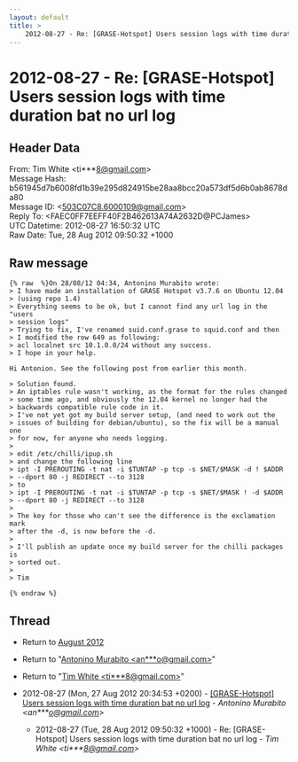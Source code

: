 ```yaml
---
layout: default
title: >
    2012-08-27 - Re: [GRASE-Hotspot] Users session logs with time duration bat no url log
---
```


# 2012-08-27 - Re: [GRASE-Hotspot] Users session logs with time duration bat no url log

## Header Data

From: Tim White \<ti***8@gmail.com\><br>
Message Hash: b561945d7b6008fd1b39e295d824915be28aa8bcc20a573df5d6b0ab8678da80<br>
Message ID: \<503C07C8.6000109@gmail.com\><br>
Reply To: \<FAEC0FF7EEFF40F2B462613A74A2632D@PCJames\><br>
UTC Datetime: 2012-08-27 16:50:32 UTC<br>
Raw Date: Tue, 28 Aug 2012 09:50:32 +1000<br>

## Raw message

```
{% raw  %}On 28/08/12 04:34, Antonino Murabito wrote:
> I have made an installation of GRASE Hotspot v3.7.6 on Ubuntu 12.04 
> (using repo 1.4)
> Everything seems to be ok, but I cannot find any url log in the "users 
> session logs"
> Trying to fix, I've renamed suid.conf.grase to squid.conf and then
> I modified the row 649 as following:
> acl localnet src 10.1.0.0/24 without any success.
> I hope in your help.

Hi Antonion. See the following post from earlier this month.

> Solution found.
> An iptables rule wasn't working, as the format for the rules changed
> some time ago, and obviously the 12.04 kernel no longer had the
> backwards compatible rule code in it.
> I've not yet got my build server setup, (and need to work out the
> issues of building for debian/ubuntu), so the fix will be a manual one
> for now, for anyone who needs logging.
>
> edit /etc/chilli/ipup.sh
> and change the following line
> ipt -I PREROUTING -t nat -i $TUNTAP -p tcp -s $NET/$MASK -d ! $ADDR
> --dport 80 -j REDIRECT --to 3128
> to
> ipt -I PREROUTING -t nat -i $TUNTAP -p tcp -s $NET/$MASK ! -d $ADDR
> --dport 80 -j REDIRECT --to 3128
>
> The key for those who can't see the difference is the exclamation mark
> after the -d, is now before the -d.
>
> I'll publish an update once my build server for the chilli packages is
> sorted out.
>
> Tim

{% endraw %}
```

## Thread

+ Return to [August 2012](/archive/2012/08)

+ Return to "[Antonino Murabito <an***o<span>@</span>gmail.com>](/authors/an___o_at_gmail_com)"
+ Return to "[Tim White <ti***8<span>@</span>gmail.com>](/authors/ti___8_at_gmail_com)"

+ 2012-08-27 (Mon, 27 Aug 2012 20:34:53 +0200) - [[GRASE-Hotspot] Users session logs with time duration bat no url log](/archive/2012/08/635de537930ca1f434f133c73b989357a85607d4cabbac6580da6c73692f36d4) - _Antonino Murabito \<an***o@gmail.com\>_
  + 2012-08-27 (Tue, 28 Aug 2012 09:50:32 +1000) - Re: [GRASE-Hotspot] Users session logs with time duration bat no url log - _Tim White \<ti***8@gmail.com\>_

